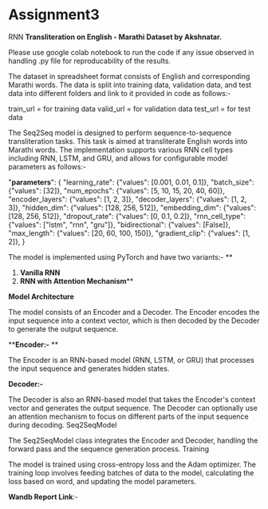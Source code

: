 # Assignment3
RNN
**Transliteration on English - Marathi Dataset by Akshnatar.**

Please use google colab notebook to run the code if any issue observed in handling .py file for reproducability of the results.

The dataset in spreadsheet format consists of English and corresponding Marathi words. The data is split into training data, validation data, and test data into different folders and link to it provided in code as follows:-

train_url = for training data
valid_url = for validation data
test_url = for test data

The Seq2Seq model is designed to perform sequence-to-sequence transliteration tasks. This task is aimed at transliterate English words into Marathi words. The implementation supports various RNN cell types including RNN, LSTM, and GRU, and allows for configurable model parameters as follows:-

   "**parameters**": {
        "learning_rate": {"values": [0.001, 0.01, 0.1]},
        "batch_size": {"values": [32]},
        "num_epochs": {"values": [5, 10, 15, 20, 40, 60]},
        "encoder_layers": {"values": [1, 2, 3]},
        "decoder_layers": {"values": [1, 2, 3]},
        "hidden_dim": {"values": [128, 256, 512]},
        "embedding_dim": {"values": [128, 256, 512]},
        "dropout_rate": {"values": [0, 0.1, 0.2]},
        "rnn_cell_type": {"values": ["lstm", "rnn", "gru"]},
        "bidirectional": {"values": [False]},
        "max_length": {"values": [20, 60, 100, 150]},
        "gradient_clip": {"values": [1, 2]},
    }
    
 The model is implemented using PyTorch and have two variants:-
**
 1) **Vanilla RNN**
 2) **RNN with Attention Mechanism****


**Model Architecture**

The model consists of an Encoder and a Decoder. The Encoder encodes the input sequence into a context vector, which is then decoded by the Decoder to generate the output sequence.

****Encoder:-** **

The Encoder is an RNN-based model (RNN, LSTM, or GRU) that processes the input sequence and generates hidden states.

**Decoder:-** 

The Decoder is also an RNN-based model that takes the Encoder's context vector and generates the output sequence. The Decoder can optionally use an attention mechanism to focus on different parts of the input sequence during decoding.
Seq2SeqModel

The Seq2SeqModel class integrates the Encoder and Decoder, handling the forward pass and the sequence generation process.
Training

The model is trained using cross-entropy loss and the Adam optimizer. The training loop involves feeding batches of data to the model, calculating the loss based on word, and updating the model parameters.

**Wandb Report Link**:- 

